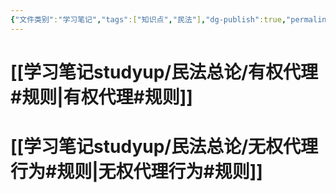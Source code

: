 ```yaml
---
{"文件类别":"学习笔记","tags":["知识点","民法"],"dg-publish":true,"permalink":"/学习笔记studyup/民法总论/代理法/","dgPassFrontmatter":true,"created":"2024-07-30T16:22:29.554+08:00","updated":"2024-11-19T10:04:42.984+08:00"}
---
```


# [[学习笔记studyup/民法总论/有权代理#规则\|有权代理#规则]]
# [[学习笔记studyup/民法总论/无权代理行为#规则\|无权代理行为#规则]]
